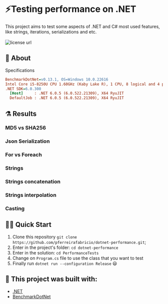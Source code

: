 # ⚡Testing performance on .NET

<p align="left">
  This project aims to test some aspects of .NET and C# most used features, like strings, iterations, serializations and etc.
  <br><br>
  <!-- License -->
  <a>
    <img alt="license url" src="https://img.shields.io/badge/license%20-MIT-1C1E26?style=for-the-badge&labelColor=1C1E26&color=61ffca">
  </a>
</p>

## :open_book: About 
Specifications

``` ini
BenchmarkDotNet=v0.13.1, OS=Windows 10.0.22616
Intel Core i5-8250U CPU 1.60GHz (Kaby Lake R), 1 CPU, 8 logical and 4 physical cores
.NET SDK=6.0.300
  [Host]     : .NET 6.0.5 (6.0.522.21309), X64 RyuJIT
  DefaultJob : .NET 6.0.5 (6.0.522.21309), X64 RyuJIT
```

## ⚗️ Results

### MD5 vs SHA256

### Json Serialization

### For vs Foreach

### Strings

### Strings concatenation

### Strings interpolation

### Casting

## 🏄‍♂️ Quick Start
 1. Clone this repository `git clone https://github.com/pferreirafabricio/dotnet-performance.git`;
 2. Enter in the project's folder: `cd dotnet-performance`
 3. Enter in the solution: `cd PerformanceTests`
 4. Change on `Program.cs` file to use the class that you want to test
 5. Finally run `dotnet run --configuration Release` 😃

## :bricks: This project was built with: 
- [.NET](https://dotnet.microsoft.com/en-us/)
- [BenchmarkDotNet](https://benchmarkdotnet.org/index.html)
